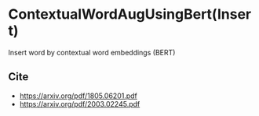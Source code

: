 # ContextualWordAugUsingBert(Insert)

Insert word by contextual word embeddings (BERT)

## Cite

- https://arxiv.org/pdf/1805.06201.pdf
- https://arxiv.org/pdf/2003.02245.pdf
